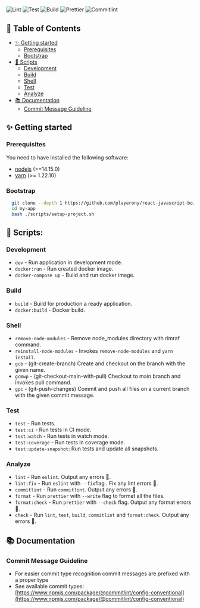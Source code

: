 # <app-name>

![Lint](https://github.com/playerony/react-javascript-boilerplate/workflows/lint/badge.svg)
![Test](https://github.com/playerony/react-javascript-boilerplate/workflows/test/badge.svg)
![Build](https://github.com/playerony/react-javascript-boilerplate/workflows/build/badge.svg)
![Prettier](https://github.com/playerony/react-javascript-boilerplate/workflows/prettier/badge.svg)
![Commitlint](https://github.com/playerony/react-javascript-boilerplate/workflows/commitlint/badge.svg)

<app-description>

## 📖 Table of Contents

- [✨ Getting started](#user-content--getting-started)
  - [Prerequisites](#prerequisites)
  - [Bootstrap](#bootstrap)
- [📜 Scripts](#user-content--scripts)
  - [Development](#development)
  - [Build](#build)
  - [Shell](#shell)
  - [Test](#test)
  - [Analyze](#analyze)
- [📚 Documentation](#user-content--documentation)
  - [Commit Message Guideline](#commit-message-guideline)

## ✨ Getting started

### Prerequisites

You need to have installed the following software:

- [nodejs](https://nodejs.org/en/) (>=14.15.0)
- [yarn](https://yarnpkg.com/) (>= 1.22.10)

### Bootstrap

```bash
  git clone --depth 1 https://github.com/playerony/react-javascript-boilerplate my-app
  cd my-app
  bash ./scripts/setup-project.sh
```

## 📜 Scripts:

### Development

- `dev` - Run application in development mode.
- `docker:run` - Run created docker image.
- `docker-compose up` - Build and run docker image.

### Build

- `build` - Build for production a ready application.
- `docker:build` - Docker build.

### Shell

- `remove-node-modules` - Remove node_modules directory with rimraf command.
- `reinstall-node-modules` - Invokes `remove-node-modules` and `yarn install`.
- `gcb` - (git-create-branch) Create and checkout on the branch with the given name.
- `gcmwp` - (git-checkout-main-with-pull) Checkout to main branch and invokes pull command.
- `gpc` - (git-push-changes) Commit and push all files on a current branch with the given commit message.

### Test

- `test` - Run tests.
- `test:ci` - Run tests in CI mode.
- `test:watch` - Run tests in watch mode.
- `test:coverage` - Run tests in coverage mode.
- `test:update-snapshot`: Run tests and update all snapshots.

### Analyze

- `lint` - Run `eslint`. Output any errors 🚨.
- `lint:fix` - Run `eslint` with `--fix`flag . Fix any lint errors 🚨.
- `commitlint` - Run `commitlint`. Output any errors 🚨.
- `format` - Run `prettier` with `--write` flag to format all the files.
- `format:check` - Run `prettier` with `--check` flag. Output any format errors 🚨.
- `check` - Run `lint`, `test`, `build`, `commitlint` and `format:check`. Output any errors 🚨.

## 📚 Documentation

### Commit Message Guideline

- For easier commit type recognition commit messages are prefixed with a proper type
- See available commit types: [https://www.npmjs.com/package/@commitlint/config-conventional](https://www.npmjs.com/package/@commitlint/config-conventional)
